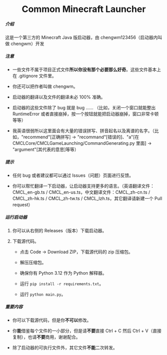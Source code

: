 <h1 align="center">Common Minecraft Launcher</h1>
<h5>介绍</h5>

这是一个第三方的 Minecraft Java 版启动器，由 chengwm123456（启动器内叫做 chengwm）开发

<h5>注意</h5>

- 一些文件不属于项目正式文件**所以你没有那个必要那么好奇**。这些文件基本上在 .gitignore 文件里。

- 你还可以把作者叫做 chengwm。

- 启动器的翻译以及文件的翻译未必 100% 准确。

- 启动器的这些文件除了 bug 就是 bug …… （比如，关闭一个窗口就能整出 RuntimeError 或者直接崩掉，按一个按钮就能把启动器崩掉，窗口非常卡顿等等）

- 我英语很弱所以这里面会有大量的错误拼写、拼音起名以及离谱的名字。（比如，"recommend"[正确拼写] -> "recommand"[错误的]、"a"[在 CMCLCore/CMCLGameLaunching/CommandGenerating.py 里面] -> "argument"[其代表的意思]等等）
  
<h5>提示</h5>

- 任何 bug 或者建议都可以通过 Issues（问题）页面进行反馈。

- 你可以帮忙翻译一下启动器，让启动器支持更多的语言。（英语翻译文件：CMCL_en-gb.ts / CMCL_en-us.ts，中文翻译文件：CMCL_zh-cn.ts / CMCL_zh-hk.ts / CMCL_zh-tw.ts / CMCL_lzh.ts，其它翻译请新建一个 Pull request）

<h5>运行启动器</h5>

1. 你可以从右侧的 Releases（版本）下载启动器。

2. 下载源代码。
   - 点击 Code -> Download ZIP，下载源代码的 zip 压缩包。

   - 解压压缩包。

   - 确保你有 Python 3.12 作为 Python 解释器。

   - 运行 `pip install -r requirements.txt`。

   - 运行 `python main.py`。

<h5>重要内容</h5>

- 你可以下载源代码，但是你**不可以**修改。

- 你**能**借鉴每个文件的一小部分，但是请**不要**直接 Ctrl + C 然后 Ctrl + V（直接复制），也请**不要**商用，谢谢配合。

- 除了启动器的可执行文件外，其它文件**不能**二次转发。
